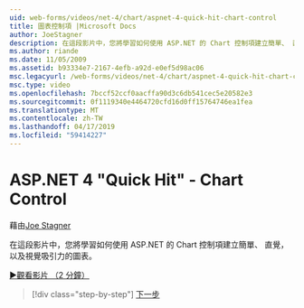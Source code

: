 ```yaml
---
uid: web-forms/videos/net-4/chart/aspnet-4-quick-hit-chart-control
title: 圖表控制項 |Microsoft Docs
author: JoeStagner
description: 在這段影片中，您將學習如何使用 ASP.NET 的 Chart 控制項建立簡單、 直覺，以及視覺吸引力的圖表。
ms.author: riande
ms.date: 11/05/2009
ms.assetid: b93334e7-2167-4efb-a92d-e0ef5d98ac06
msc.legacyurl: /web-forms/videos/net-4/chart/aspnet-4-quick-hit-chart-control
msc.type: video
ms.openlocfilehash: 7bccf52ccf0aacffa90d3c6db541cec5e20582e3
ms.sourcegitcommit: 0f1119340e4464720cfd16d0ff15764746ea1fea
ms.translationtype: MT
ms.contentlocale: zh-TW
ms.lasthandoff: 04/17/2019
ms.locfileid: "59414227"
---
```

# <a name="aspnet-4-quick-hit---chart-control"></a>ASP.NET 4 "Quick Hit" - Chart Control

藉由[Joe Stagner](https://github.com/JoeStagner)

在這段影片中，您將學習如何使用 ASP.NET 的 Chart 控制項建立簡單、 直覺，以及視覺吸引力的圖表。 

[&#9654;觀看影片 （2 分鐘）](https://channel9.msdn.com/Blogs/ASP-NET-Site-Videos/aspnet-4-quick-hit-chart-control)

> [!div class="step-by-step"]
> [下一步](aspnet-4-how-do-i-introducing-the-new-chart-control-in-visual-studio-2010.md)
